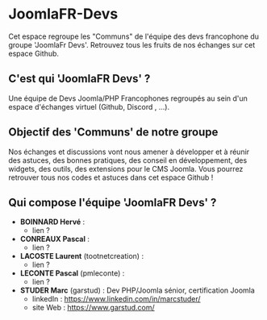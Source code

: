 # JoomlaFR-Devs
Cet espace regroupe les "Communs" de l'équipe des devs francophone du groupe 'JoomlaFr Devs'.
Retrouvez tous les fruits de nos échanges sur cet espace Github.

## C'est qui 'JoomlaFR Devs' ?
Une équipe de Devs Joomla/PHP Francophones regroupés au sein d'un espace d'échanges virtuel (Github, Discord , ...).

## Objectif des 'Communs' de notre groupe
Nos échanges et discussions vont nous amener à développer et à réunir des astuces, des bonnes pratiques, des conseil en développement, des widgets, des outils, des extensions pour le CMS Joomla.
Vous pourrez retrouver tous nos codes et astuces dans cet espace Github !

## Qui compose l'équipe 'JoomlaFR Devs' ?
- **BOINNARD Hervé** :
  - lien ?
- **CONREAUX Pascal** :
  - lien ?
- **LACOSTE Laurent** (tootnetcreation) : 
  - lien ?
- **LECONTE Pascal** (pmleconte) :
  - lien ?
- **STUDER Marc** (garstud) : Dev PHP/Joomla sénior, certification Joomla
  - linkedIn : https://www.linkedin.com/in/marcstuder/
  - site Web : https://www.garstud.com/
